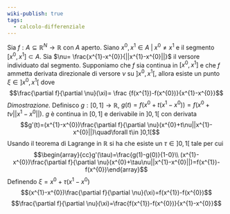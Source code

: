 ```yaml
---
wiki-publish: true
tags:
  - calcolo-differenziale
---
```

Sia $f:A\subseteq\mathbb{R}^{N}\rightarrow\mathbb{R}$ con $A$ aperto. Siano $x^{0}, x^{1}\in A\;|\; x^{0}\neq x^{1}$ e il segmento $[x^{0},x^{1}]\subset A$. Sia $\nu= \frac{x^{1}-x^{0}}{||x^{1}-x^{0}||}$ il versore individuato dal segmento. Supponiamo che $f$ sia continua in $[x^{0}, x^{1}]$ e che $f$ ammetta derivata direzionale di versore $\nu$ su $]x^{0},x^{1}[$, allora esiste un punto $\xi\in]x^{0},x^{1}[$ dove
$$\frac{\partial f}{\partial \nu}(\xi)= \frac {f(x^{1})-f(x^{0})}{x^{1}-x^{0}}$$
*Dimostrazione.* Definisco $g:[0,1]\rightarrow\mathbb{R}$, $g(t)=f(x^{0}+t(x^{1}-x^{0}))=f(x^{0}+t\nu||x^{1}-x^{0}||)$.
$g$ è continua in $[0,1]$ e derivabile in $]0,1[$ con derivata
$$g'(t)=(x^{1}-x^{0})\frac{\partial f}{\partial \nu}(x^{0}+t\nu||x^{1}-x^{0}||)\quad\forall t\in ]0,1[$$
Usando il teorema di Lagrange in $\mathbb{R}$ si ha che esiste un $\tau\in]0,1[$ tale per cui
$$\begin{array}{cc}g'(\tau)=\frac{g(1)-g(0)}{1-0}\\
(x^{1}-x^{0})\frac{\partial f}{\partial \nu}(x^{0}+\tau\nu||x^{1}-x^{0}||)=f(x^{1})-f(x^{0})\end{array}$$
Definendo $\xi=x^{0}+\tau(x^{1}-x^{0})$
$$(x^{1}-x^{0})\frac{\partial f}{\partial \nu}(\xi)=f(x^{1})-f(x^{0})$$
$$\frac{\partial f}{\partial \nu}(\xi)=\frac{f(x^{1})-f(x^{0})}{x^{1}-x^{0}}$$
